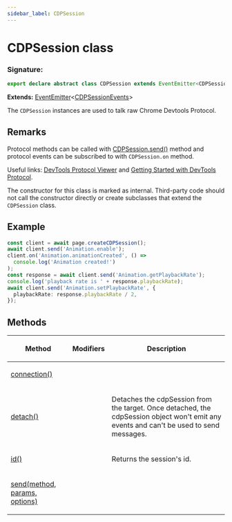 ```yaml
---
sidebar_label: CDPSession
---
```


# CDPSession class

### Signature:

```typescript
export declare abstract class CDPSession extends EventEmitter<CDPSessionEvents>
```

**Extends:** [EventEmitter](./puppeteer.eventemitter.md)&lt;[CDPSessionEvents](./puppeteer.cdpsessionevents.md)&gt;

The `CDPSession` instances are used to talk raw Chrome Devtools Protocol.

## Remarks

Protocol methods can be called with [CDPSession.send()](./puppeteer.cdpsession.send.md) method and protocol events can be subscribed to with `CDPSession.on` method.

Useful links: [DevTools Protocol Viewer](https://chromedevtools.github.io/devtools-protocol/) and [Getting Started with DevTools Protocol](https://github.com/aslushnikov/getting-started-with-cdp/blob/HEAD/README.md).

The constructor for this class is marked as internal. Third-party code should not call the constructor directly or create subclasses that extend the `CDPSession` class.

## Example

```ts
const client = await page.createCDPSession();
await client.send('Animation.enable');
client.on('Animation.animationCreated', () =>
  console.log('Animation created!')
);
const response = await client.send('Animation.getPlaybackRate');
console.log('playback rate is ' + response.playbackRate);
await client.send('Animation.setPlaybackRate', {
  playbackRate: response.playbackRate / 2,
});
```

## Methods

<table><thead><tr><th>

Method

</th><th>

Modifiers

</th><th>

Description

</th></tr></thead>
<tbody><tr><td>

<span id="connection">[connection()](./puppeteer.cdpsession.connection.md)</span>

</td><td>

</td><td>

</td></tr>
<tr><td>

<span id="detach">[detach()](./puppeteer.cdpsession.detach.md)</span>

</td><td>

</td><td>

Detaches the cdpSession from the target. Once detached, the cdpSession object won't emit any events and can't be used to send messages.

</td></tr>
<tr><td>

<span id="id">[id()](./puppeteer.cdpsession.id.md)</span>

</td><td>

</td><td>

Returns the session's id.

</td></tr>
<tr><td>

<span id="send">[send(method, params, options)](./puppeteer.cdpsession.send.md)</span>

</td><td>

</td><td>

</td></tr>
</tbody></table>
